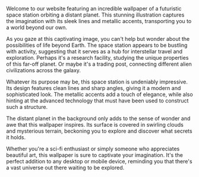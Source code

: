 <!--
Write me content for website with wallpaper "An illustration of a futuristic space station orbiting a distant planet, with sleek lines and metallic accents."
-->

<!--font:Poppins-->

Welcome to our website featuring an incredible wallpaper of a futuristic space station orbiting a distant planet. This stunning illustration captures the imagination with its sleek lines and metallic accents, transporting you to a world beyond our own.

As you gaze at this captivating image, you can't help but wonder about the possibilities of life beyond Earth. The space station appears to be bustling with activity, suggesting that it serves as a hub for interstellar travel and exploration. Perhaps it's a research facility, studying the unique properties of this far-off planet. Or maybe it's a trading post, connecting different alien civilizations across the galaxy.

Whatever its purpose may be, this space station is undeniably impressive. Its design features clean lines and sharp angles, giving it a modern and sophisticated look. The metallic accents add a touch of elegance, while also hinting at the advanced technology that must have been used to construct such a structure.

The distant planet in the background only adds to the sense of wonder and awe that this wallpaper inspires. Its surface is covered in swirling clouds and mysterious terrain, beckoning you to explore and discover what secrets it holds.

Whether you're a sci-fi enthusiast or simply someone who appreciates beautiful art, this wallpaper is sure to captivate your imagination. It's the perfect addition to any desktop or mobile device, reminding you that there's a vast universe out there waiting to be explored.
